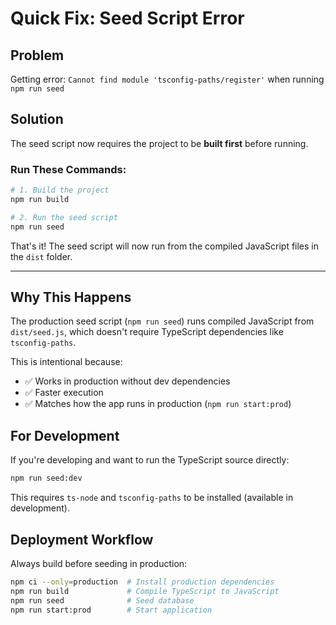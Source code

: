 # Quick Fix: Seed Script Error

## Problem
Getting error: `Cannot find module 'tsconfig-paths/register'` when running `npm run seed`

## Solution

The seed script now requires the project to be **built first** before running.

### Run These Commands:

```bash
# 1. Build the project
npm run build

# 2. Run the seed script
npm run seed
```

That's it! The seed script will now run from the compiled JavaScript files in the `dist` folder.

---

## Why This Happens

The production seed script (`npm run seed`) runs compiled JavaScript from `dist/seed.js`, which doesn't require TypeScript dependencies like `tsconfig-paths`.

This is intentional because:
- ✅ Works in production without dev dependencies
- ✅ Faster execution
- ✅ Matches how the app runs in production (`npm run start:prod`)

## For Development

If you're developing and want to run the TypeScript source directly:

```bash
npm run seed:dev
```

This requires `ts-node` and `tsconfig-paths` to be installed (available in development).

## Deployment Workflow

Always build before seeding in production:

```bash
npm ci --only=production  # Install production dependencies
npm run build             # Compile TypeScript to JavaScript
npm run seed              # Seed database
npm run start:prod        # Start application
```

